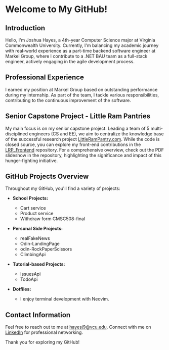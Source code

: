 # Welcome to My GitHub!

## Introduction

Hello, I'm Joshua Hayes, a 4th-year Computer Science major at Virginia Commonwealth University. Currently, I'm balancing my academic journey with real-world experience as a part-time backend software engineer at Markel Group, where I contribute to a .NET BAU team as a full-stack engineer, actively engaging in the agile development process.

## Professional Experience

I earned my position at Markel Group based on outstanding performance during my internship. As part of the team, I tackle various responsibilities, contributing to the continuous improvement of the software.

## Senior Capstone Project - Little Ram Pantries

My main focus is on my senior capstone project. Leading a team of 5 multi-disciplined engineers (CS and EE), we aim to centralize the knowledge base of the successful research project [LittleRamPantry.com](http://littlerampantries.com). While the code is closed source, you can explore my front-end contributions in the [LRP_Frontend](https://github.com/joshuahayesVCU/LRP_Frontend) repository. For a comprehensive overview, check out the PDF slideshow in the repository, highlighting the significance and impact of this hunger-fighting initiative.

## GitHub Projects Overview

Throughout my GitHub, you'll find a variety of projects:

- **School Projects:**
  - Cart service
  - Product service
  - Withdraw form CMSC508-final

- **Personal Side Projects:**
  - realFakeNews
  - Odin-LandingPage
  - odin-RockPaperScissors
  - ClimbingApi

- **Tutorial-based Projects:**
  - IssuesApi
  - TodoApi

- **Dotfiles:**
  - I enjoy terminal development with Neovim.

## Contact Information

Feel free to reach out to me at hayesj9@vcu.edu. Connect with me on [LinkedIn](https://www.linkedin.com/in/joshua-hayes-vcu/) for professional networking.

Thank you for exploring my GitHub!
